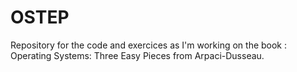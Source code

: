 # OSTEP
Repository for the code and exercices as I'm working on the book : Operating Systems: Three Easy Pieces from Arpaci-Dusseau.
